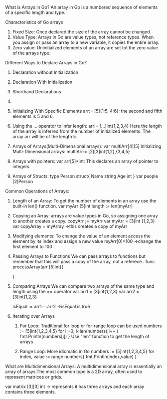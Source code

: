 What is Arrays in Go?
An array in Go is a numbered sequence of elements of a specific length and type.

Characteristics of Go arrays
1. Fixed Size: Once declared the size of the array cannot be changed.
2. Value Type: Arrays in Go are value types, not reference types. When you assign or pass an array to a new variable, it copies the entire array.
3. Zero value: Uninitialized elements of an array are set tot the zero value of the arrays type.

Different Ways to Declare Arrays in Go?
1. Declaration without Initialization
2. Declaration With Initialization
3. Shorthand Declarations
4. 
5. Initializing With Specific Elements
    arr:= [5]{1:5, 4:6}: the second and fifth elements is 5 and 6.

6. Using the ... operator to infer length: arr:= [...]int{1,2,3,4}
    Here the length of the array is inferred from the number of initialized elements. 
    The array arr will be of the length 5.

7. Arrays of Arrays(Multi-Dimensional arrays): var multiArr[4][5]
    Initializing Multi-Dimensional arrays:
    multiArr:= [2][3]int{1,2},{3,4,5}

8. Arrays with pointers: var arr[5]*int: This declares an array of pointer to integers
9. Arrays of Structs:
type Person struct{
		Name string
		Age int
}
var people [2]Person


Common Operations of Arrays:
1. Length of an Array:
    To get the number of elements in an array use the built-in len() function.
    var myArr [5]int
    length := len(myArr)

2. Copying an Array:
   arrays are value types in Go, so assigning one array to another creates a copy. copyArr ;= myArr
   var myArr = [3]int {1,2,3}
   var copyArray = myArray ->this creates a copy of myArr

3. Modifying elements:
   To change the value of an element access the element by its index and assign a new value
   myArr[0]=100 ->change the first element to 100

4. Passing Arrays to Functions
   We can pass arrays to functions but remember that this will pass a copy of the array, not a referece .
   func processArray(arr [5]int){
    <!--Function code here-->
   }

5. Comparing Arrays
   We can compare two arrays of the same type and length using the == operator
   var arr1 = [3]int{1,2,3}
   var arr2 = [3]int{1,2,3}

   isEqual := arr1==arr2 ->isEqual is true


6. Iterating over Arrays
   1. For Loop: Traditional for loop or for-range loop can be used
   numbers := [5]int{1,2,3,4,5}
   for i:=0; i<len(numbers);i++ {
    fmt.Println(numbers[i])
   }
   Use "len" function to get the length of arrays

   2. Range Loop: More idiomatic in Go
   numbers := [5]int{1,2,3,4,5}
   for index, value := range numbers{
    fmt.Println(index,value)
   }


What are Multidimensional Arrays:
A multidimensional array is essentially an array of arrays.The most common type is a 2D array, often used to represent matrices or grids.

var matrix [3][3] int -> represents it has three arrays and each array contains three elements.